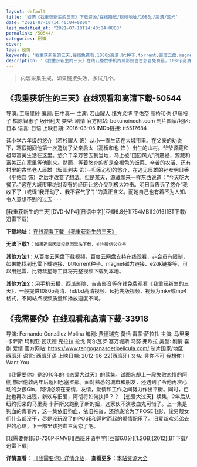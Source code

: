 ```yaml
---
layout: default
title: '剧情《我重获新生的三天》下载资源/在线播放/视频地址/1080p/高清/蓝光'
date: "2021-07-10T14:40:04+0800"
last_modified_at: "2021-07-10T14:40:04+0800"
permalink: /50544/
categories: 剧情
cover:
tags: 剧情
keywords: '我重获新生的三天,在线免费看,1080p高清,bt种子,torrent,百度云盘,magnet,磁力链,迅雷下载资源'
description: '《我重获新生的三天》在线云播放手机西瓜影院吉吉影音免费看，1080p高清bd/hd未删减完整版和tc抢先枪版，mkv/mp4格式，附带bt/torrent种子、magnet/磁力链、百度云盘、网盘资源迅雷下载链接'
---
```


>内容采集生成，如果链接失效，多试几个。


## 《我重获新生的三天》在线观看和高清下载-50544

导演: 工藤里紗 编剧: 田中真一 主演: 若山耀人 绪方义博 平佑奈 高桥和也 伊藤裕子 松原智惠子 坂田利夫 类型: 剧情 官方网站: bokunoinochi.com 制片国家/地区: 日本 语言: 日语 上映日期: 2016-03-05 IMDb链接: tt5517684

读小学六年级的悠介（若杉耀人 饰）从小一直生活在大城市里。在父亲的劝说下，寒假期间他第一次造访了父亲启太（高桥和也 饰 ）出生的山村。爷爷源藏和祖母富美生活在这里。悠介千辛万苦去到当地，马上被“田园风光”所震撼，源藏和富美正在家里等他到来。然而，等着悠介的却是全褐色的饭菜、辛苦的农活、还有村里的古怪老人辰雄（坂田利夫 饰）···归家心切的悠介，在遇见辰雄的孙女明日香（平佑奈 饰）之后才改变了想法。但是某天，源藏拿来一样东西说道：“今天吃大餐了。”这在大城市里绝对没有的经历让悠介受到极大冲击。明日香告诉了悠介“我收下了（或译“我开动了、我不客气了”）”的真正含义。而她自己也有着不为人知、令人意想不到的过去······


[我重获新生的三天][DVD-MP4][日语中字][豆瓣6.8分][754MB][2016][BT下载/迅雷下载]

**下载地址**： [在线观看下载 《我重获新生的三天》](https://www.btdx8.com/torrent/bokuga_inochi-_wo_itadaita_mikkakan_2016.html) 


**无法下载?**：`如果迅雷因版权原因无法下载，关注微信公众号 `

**其他方法1**：从百度云网盘下载视频，百度云网盘支持在线观看，非会员有限制，如果能找到迅雷下载链接、bt/torrent种子、magnet磁力链接、e2dk链接等，可以用迅雷、比特彗星等工具将完整视频下载到本地。

**其他方法2**：用手机云播、西瓜影院、吉吉影音等在线免费观看《我重获新生的三天》，一般提供1080p高清、hd/bd高清视频、tc抢先版视频，视频为mkv或mp4格式，不同站点视频质量和播放速度不同。


## 《我需要你》在线观看和高清下载-33918

导演: Fernando González Molina 编剧: 费德瑞克·莫恰 雷蒙·萨拉扎 主演: 马里奥·卡萨斯 玛利亚·瓦沃德 克拉拉·拉戈 阿尔瓦罗·塞万堤斯 马努·弗欧拉 类型: 剧情 喜剧 爱情 官方网站: https://www.tengoganasdetipelicula.com/ 制片国家/地区: 西班牙 语言: 西班牙语 上映日期: 2012-06-22(西班牙) 又名: 非你不可 我想你 I Want You

《我需要你》是2010年的《恋爱大过天》的续集。试图忘却上一段失败恋情的阿彻,旅居伦敦两年后返回巴塞罗那。面对熟悉的城市和朋友，还遇到了令他再次心动的女孩Gin，阿彻必须在亲情，友情，爱情和工作之间努力作出平衡。同时，芭比也再次出现，新欢与旧爱，阿彻将如何抉择？？ 【恋爱大过天】续集，2年后从纽约归来的马里奥·卡萨斯又跑到了新的妞，这家伙不演吸血鬼可惜了。上一集是狗血的青春片，这一集依旧狗血，依旧拖沓，还彻底沦为了POSE电影，俊男靓女们什么都没干，尽是没玩没了的POSE和适时而起的煽情配乐了。旧爱新欢弟弟去世的心结，下一部里该狗血三角恋了吧。


[我需要你][BD-720P-RMVB][西班牙语中字][豆瓣6.0分][1.2GB][2012][BT下载/迅雷下载]

**详情查看**： [《我需要你》详情介绍](/movie/33918/)， **查看更多**：[本站资源大全](/movie/t/all/)

